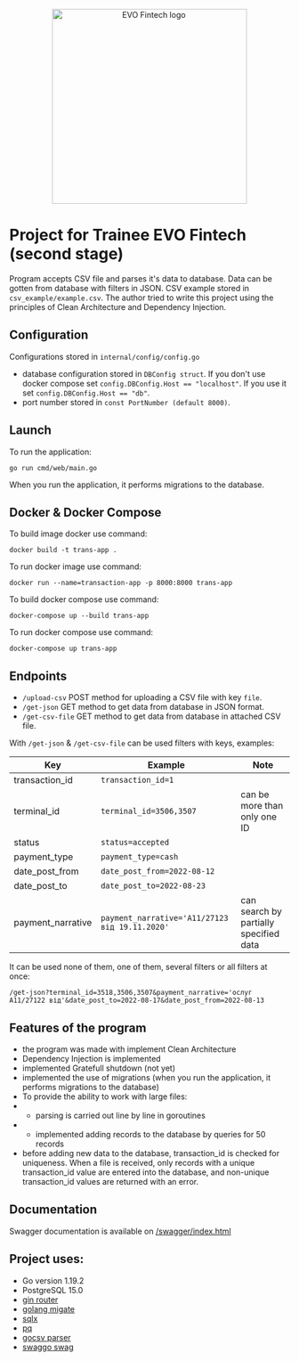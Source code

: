 
<p align="center">

  <img src="https://evo.company/wp-content/uploads/2022/04/fntch_logo.svg" width="350" alt="EVO Fintech logo">
</p>

# Project for Trainee EVO Fintech (second stage)
Program accepts CSV file and parses it's data to database. Data can be gotten from database with filters in JSON. CSV example stored in `csv_example/example.csv`.
The author tried to write this project using the principles of Clean Architecture and Dependency Injection.

## Configuration

Configurations stored in `internal/config/config.go`

- database configuration stored in `DBConfig struct`. If you don't use docker compose set `config.DBConfig.Host == "localhost"`. If you use it set `config.DBConfig.Host == "db"`. 
- port number stored in `const PortNumber (default 8000)`.

## Launch

To run the application:

`go run cmd/web/main.go`

When you run the application, it performs migrations to the database.

## Docker & Docker Compose

To build image docker use command:

`docker build -t trans-app .`

To run docker image use command:

`docker run --name=transaction-app -p 8000:8000 trans-app`

To build docker compose use command:

`docker-compose up --build trans-app`

To run docker compose use command:

`docker-compose up trans-app`

## Endpoints

- `/upload-csv` POST method for uploading a CSV file with key `file`.
- `/get-json` GET method to get data from database in JSON format.
- `/get-csv-file` GET method to get data from database in attached CSV file.

With `/get-json` & `/get-csv-file` can be used filters with keys, examples:

| Key               | Example                                        | Note                                   |
|-------------------|------------------------------------------------|----------------------------------------|
| transaction_id    | `transaction_id=1`                             |                                        |
| terminal_id       | `terminal_id=3506,3507`                        | can be more than only one ID           |
| status            | `status=accepted`                              |                                        |
| payment_type      | `payment_type=cash`                            |                                        |
| date_post_from    | `date_post_from=2022-08-12`                    |                                        |
| date_post_to      | `date_post_to=2022-08-23`                      |                                        |
| payment_narrative | `payment_narrative='А11/27123 від 19.11.2020'` | can search by partially specified data |

It can be used none of them, one of them, several filters or all filters at once:

```/get-json?terminal_id=3518,3506,3507&payment_narrative='ослуг А11/27122 від'&date_post_to=2022-08-17&date_post_from=2022-08-13```

## Features of the program
- the program was made with implement Clean Architecture
- Dependency Injection is implemented
- implemented Gratefull shutdown (not yet)
- implemented the use of migrations (when you run the application, it performs migrations to the database)
- To provide the ability to work with large files:
- - parsing is carried out line by line in goroutines
- - implemented adding records to the database by queries for 50 records
- before adding new data to the database, transaction_id is checked for uniqueness.  When a file is received, only records with a unique transaction_id value are entered into the database, and non-unique transaction_id values are returned with an error.

## Documentation 
Swagger documentation is available on [/swagger/index.html](http://localhost:8000/swagger/index.html)

## Project uses:
- Go version 1.19.2
- PostgreSQL 15.0
- [gin router](https://github.com/gin-gonic/gin)
- [golang migate](https://github.com/golang-migrate/migrate)
- [sqlx](https://github.com/jmoiron/sqlx)
- [pq](https://github.com/lib/pq)
- [gocsv parser](https://github.com/gocarina/gocsv)
- [swaggo swag](https://github.com/swaggo/swag)
